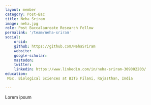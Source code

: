 ```yaml
---
layout: member
category: Post-Bac
title: Neha Sriram
image: neha.jpg
role: Post Baccalaureate Research Fellow
permalink: '/team/neha-sriram'
social:
    orcid: 
    github: https://github.com/NehaSriram
    website: 
    google-scholar: 
    mastodon: 
    twitter: 
    linkedin: https://www.linkedin.com/in/neha-sriram-309002203/
education:
 MSc. Biological Sciences at BITS Pilani, Rajasthan, India
 
---
```


Lorem ipsum
